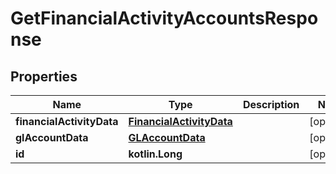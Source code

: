 
# GetFinancialActivityAccountsResponse

## Properties
| Name | Type | Description | Notes |
| ------------ | ------------- | ------------- | ------------- |
| **financialActivityData** | [**FinancialActivityData**](FinancialActivityData.md) |  |  [optional] |
| **glAccountData** | [**GLAccountData**](GLAccountData.md) |  |  [optional] |
| **id** | **kotlin.Long** |  |  [optional] |



